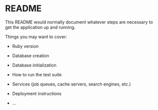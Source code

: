# README

This README would normally document whatever steps are necessary to get the
application up and running. 

Things you may want to cover:

* Ruby version

* Database creation

* Database initialization

* How to run the test suite

* Services (job queues, cache servers, search engines, etc.)

* Deployment instructions

* ...
